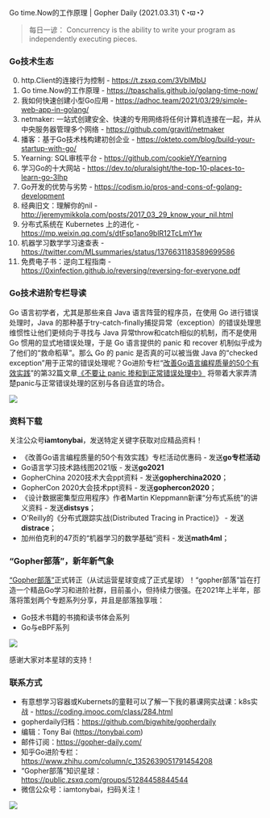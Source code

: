 Go time.Now的工作原理 | Gopher Daily (2021.03.31) ʕ◔ϖ◔ʔ

>每日一谚： Concurrency is the ability to write your program as independently executing pieces. 

### Go技术生态

0. http.Client的连接行为控制 - https://t.zsxq.com/3VbIMbU 
1. Go time.Now的工作原理 - https://tpaschalis.github.io/golang-time-now/
2. 我如何快速创建小型Go应用 - https://adhoc.team/2021/03/29/simple-web-app-in-golang/
3. netmaker: 一站式创建安全、快速的专用网络将任何计算机连接在一起，并从中央服务器管理多个网络 - https://github.com/gravitl/netmaker
4. 播客：基于Go技术栈构建初创企业 - https://okteto.com/blog/build-your-startup-with-go/
5. Yearning: SQL审核平台 - https://github.com/cookieY/Yearning
6. 学习Go的十大网站 - https://dev.to/pluralsight/the-top-10-places-to-learn-go-3lhp
7. Go开发的优势与劣势 - https://codism.io/pros-and-cons-of-golang-development
8. 经典旧文：理解你的nil - http://jeremymikkola.com/posts/2017_03_29_know_your_nil.html
9. 分布式系统在 Kubernetes 上的进化 - https://mp.weixin.qq.com/s/dtFsp1ano9blR12TcLmY1w
10. 机器学习数学学习速查表 - https://twitter.com/MLsummaries/status/1376631183589699586
11. 免费电子书：逆向工程指南 - https://0xinfection.github.io/reversing/reversing-for-everyone.pdf

### Go技术进阶专栏导读

Go 语言初学者，尤其是那些来自 Java 语言阵营的程序员，在使用 Go 进行错误处理时，Java 的那种基于try-catch-finally捕捉异常（exception）的错误处理思维惯性让他们更倾向于寻找与 Java 异常throw和catch相似的机制，而不是使用 Go 惯用的显式地错误处理，于是 Go 语言提供的 panic 和 recover 机制似乎成为了他们的“救命稻草”。那么 Go 的 panic 是否真的可以被当做 Java 的“checked exception”用于正常的错误处理呢？Go进阶专栏“[改善Go语⾔编程质量的50个有效实践](https://mp.weixin.qq.com/s/RThCEQOdytQxwrMP7XRTRw)”的第32篇文章[《不要让 panic 掺和到正常错误处理中》](https://www.imooc.com/read/87/article/2435) 将带着大家弄清楚panic与正常错误处理的区别与各自适宜的场合。

![](http://image.tonybai.com/img/202011/go-column-pgo-with-qr-and-text.png)


### 资料下载

关注公众号**iamtonybai**，发送特定关键字获取对应精品资料！

* 《改善Go语⾔编程质量的50个有效实践》专栏活动优惠码 - 发送**go专栏活动**
* Go语言学习技术路线图2021版 - 发送**go2021**
* GopherChina 2020技术大会ppt资料 - 发送**gopherchina2020**；
* GopherCon 2020大会技术ppt资料 - 发送**gophercon2020**；
* 《设计数据密集型应用程序》作者Martin Kleppmann新课“分布式系统”的讲义资料 - 发送**distsys**；
* O'Reilly的《分布式跟踪实战(Distributed Tracing in Practice)》 - 发送**distrace**；
* 加州伯克利的47页的“机器学习的数学基础”资料 - 发送**math4ml**；

### “Gopher部落”，新年新气象

[“Gopher部落”](https://mp.weixin.qq.com/s/jUqAL7hf2GmMun64BJufEA)正式转正（从试运营星球变成了正式星球）！“gopher部落”旨在打造一个精品Go学习和进阶社群，目前虽小，但持续力很强。在2021年上半年，部落将策划两个专题系列分享，并且是部落独享哦：

* Go技术书籍的书摘和读书体会系列
* Go与eBPF系列

![](http://image.tonybai.com/img/202103/gopher-tribe-zsxq-card.png)

感谢大家对本星球的支持！

### 联系方式

* 有意想学习容器或Kubernets的童鞋可以了解一下我的慕课网实战课：k8s实战 - https://coding.imooc.com/class/284.html
* gopherdaily归档：https://github.com/bigwhite/gopherdaily
* 编辑：Tony Bai (https://tonybai.com)
* 邮件订阅：https://gopher-daily.com/
* 知乎Go进阶专栏：https://www.zhihu.com/column/c_1352639051791454208
* “Gopher部落”知识星球：https://public.zsxq.com/groups/51284458844544
* 微信公众号：iamtonybai，扫码关注！

![](http://image.tonybai.com/img/202011/qrcode_for_iamtonybai.jpg)
